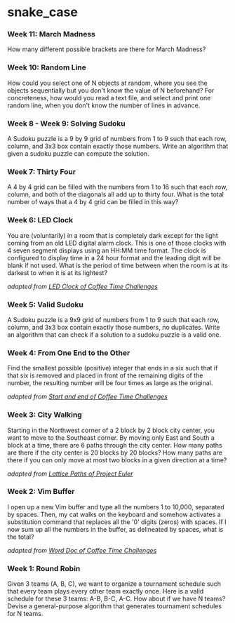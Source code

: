 # snake_case

### Week 11: March Madness

How many different possible brackets are there for March Madness?

### Week 10: Random Line

How could you select one of N objects at random, where you see the objects
sequentially but you don't know the value of N beforehand? For concreteness,
how would you read a text file, and select and print one random line, when
you don't know the number of lines in advance.

### Week 8 - Week 9: Solving Sudoku

A Sudoku puzzle is a 9 by 9 grid of numbers from 1 to 9 such that each row,
column, and 3x3 box contain exactly those numbers. Write an algorithm that
given a sudoku puzzle can compute the solution.

### Week 7: Thirty Four

A 4 by 4 grid can be filled with the numbers from 1 to 16 such that each
row, column, and both of the diagonals all add up to thirty four. What is
the total number of ways that a 4 by 4 grid can be filled in this way?

### Week 6: LED Clock

You are (voluntarily) in a room that is completely dark except
for the light coming from an old LED digital alarm clock. This is one of
those clocks with 4 seven segment displays using an HH:MM time format. The
clock is configured to display time in a 24 hour format and the leading
digit will be blank if not used. What is the period of time between when the
room is at its darkest to when it is at its lightest?

*adapted from [LED Clock of Coffee Time
Challenges](http://www.datagenetics.com/blog/june22014/index.html)*

### Week 5: Valid Sudoku

A Sudoku puzzle is a 9x9 grid of numbers from 1 to 9 such
that each row, column, and 3x3 box contain exactly those numbers, no
duplicates. Write an algorithm that can check if a solution to a sudoku
puzzle is a valid one.

### Week 4: From One End to the Other

Find the smallest possible (positive) integer that ends in a six such that
if that six is removed and placed in front of the remaining digits of the
number, the resulting number will be four times as large as the original.

*adapted from [Start and end of Coffee Time
Challenges](http://www.datagenetics.com/blog/june22014/index.html)*

### Week 3: City Walking

Starting in the Northwest corner of a 2 block by 2 block city center, you
want to move to the Southeast corner. By moving only East and South a block
at a time, there are 6 paths through the city center. How many paths are
there if the city center is 20 blocks by 20 blocks? How many paths are there
if you can only move at most two blocks in a given direction at a time?

*adapted from [Lattice Paths of Project
Euler](https://projecteuler.net/problem=15)*

### Week 2: Vim Buffer

I open up a new Vim buffer and type all the numbers 1 to 10,000, separated
by spaces. Then, my cat walks on the keyboard and somehow activates a
substitution command that replaces all the '0' digits (zeros) with spaces.
If I now sum up all the numbers in the buffer, as delineated by spaces, what
is the total?

*adapted from [Word Doc of Coffee Time
Challenges](http://www.datagenetics.com/blog/june22014/index.html)*

### Week 1: Round Robin

Given 3 teams (A, B, C), we want to organize a tournament schedule such that
every team plays every other team exactly once. Here is a valid schedule for
these 3 teams: A-B, B-C, A-C. How about if we have N teams? Devise a
general-purpose algorithm that generates tournament schedules for N teams.
